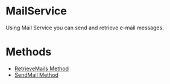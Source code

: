 # MailService

Using Mail Service you can send and retrieve e-mail messages.

# Methods

-   [RetrieveMails Method](/t/RetrieveMails-Method)
-   [SendMail Method](/t/SendMail-Method)
